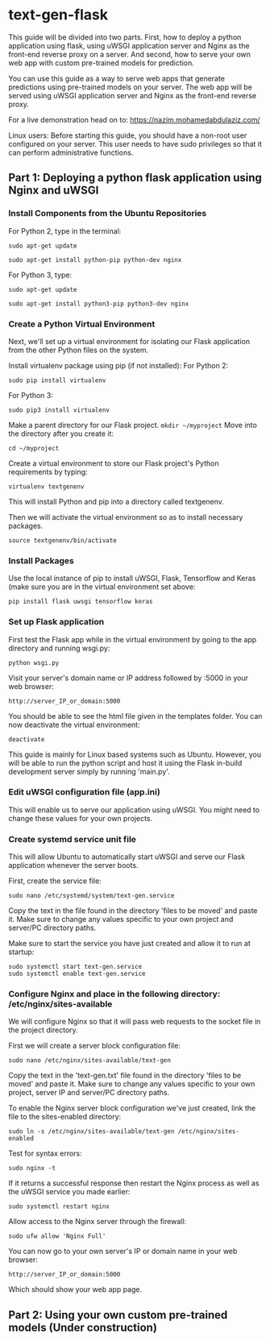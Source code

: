 # text-gen-flask
This guide will be divided into two parts. First, how to deploy a python application using flask, using uWSGI application server and Nginx as the front-end reverse proxy on a server. And second, how to serve your own web app with custom pre-trained models for prediction.

You can use this guide as a way to serve web apps that generate predictions using pre-trained models on your server. The web app will be served using uWSGI application server and Nginx as the front-end reverse proxy.

For a live demonstration head on to: https://nazim.mohamedabdulaziz.com/

Linux users: Before starting this guide, you should have a non-root user configured on your server. This user needs to have sudo privileges so that it can perform administrative functions.

## Part 1: Deploying a python flask application using Nginx and uWSGI

### Install Components from the Ubuntu Repositories
For Python 2, type in the terminal:
```
sudo apt-get update
```
```
sudo apt-get install python-pip python-dev nginx
```

For Python 3, type:
```
sudo apt-get update
```
```
sudo apt-get install python3-pip python3-dev nginx
```

### Create a Python Virtual Environment
Next, we'll set up a virtual environment for isolating our Flask application from the other Python files on the system.

Install virtualenv package using pip (if not installed):
For Python 2:
```
sudo pip install virtualenv
```
For Python 3:
```
sudo pip3 install virtualenv
```

Make a parent directory for our Flask project. 
```mkdir ~/myproject```
Move into the directory after you create it:
```
cd ~/myproject
```

Create a virtual environment to store our Flask project's Python requirements by typing:
```
virtualenv textgenenv
```

This will install Python and pip into a directory called textgenenv. 

Then we will activate the virtual environment so as to install necessary packages.
```
source textgenenv/bin/activate
```

### Install Packages
Use the local instance of pip to install uWSGI, Flask, Tensorflow and Keras (make sure you are in the virtual environment set above:
```
pip install flask uwsgi tensorflow keras
```

### Set up Flask application
First test the Flask app while in the virtual environment by going to the app directory and running wsgi.py:
```
python wsgi.py
```

Visit your server's domain name or IP address followed by :5000 in your web browser:
```
http://server_IP_or_domain:5000
```

You should be able to see the html file given in the templates folder. You can now deactivate the virtual environment:
```
deactivate
```
This guide is mainly for Linux based systems such as Ubuntu. However, you will be able to run the python script and host it using the Flask in-build development server simply by running 'main.py'.

### Edit uWSGI configuration file (app.ini)

This will enable us to serve our application using uWSGI. You might need to change these values for your own projects.

### Create systemd service unit file 
This will allow Ubuntu to automatically start uWSGI and serve our Flask application whenever the server boots. 

First, create the service file:

```
sudo nano /etc/systemd/system/text-gen.service
```
Copy the text in the file found in the directory 'files to be moved' and paste it. Make sure to change any values specific to your own project and server/PC directory paths.

Make sure to start the service you have just created and allow it to run at startup:
```
sudo systemctl start text-gen.service
sudo systemctl enable text-gen.service
```

### Configure Nginx and place in the following directory: /etc/nginx/sites-available

We will configure Nginx so that it will pass web requests to the socket file in the project directory.

First we will create a server block configuration file:
```
sudo nano /etc/nginx/sites-available/text-gen
```

Copy the text in the 'text-gen.txt' file found in the directory 'files to be moved' and paste it. Make sure to change any values specific to your own project, server IP and server/PC directory paths.

To enable the Nginx server block configuration we've just created, link the file to the sites-enabled directory:
```
sudo ln -s /etc/nginx/sites-available/text-gen /etc/nginx/sites-enabled
```

Test for syntax errors:
```
sudo nginx -t
```

If it returns a successful response then restart the Nginx process as well as the uWSGI service you made earlier:
```
sudo systemctl restart nginx
```

Allow access to the Nginx server through the firewall:
```
sudo ufw allow 'Nginx Full'
```

You can now go to your own server's IP or domain name in your web browser:
```
http://server_IP_or_domain:5000
```

Which should show your web app page.

## Part 2: Using your own custom pre-trained models (Under construction)

